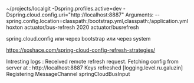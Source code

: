 ~/projects/localgit
-Dspring.profiles.active=dev -Dspring.cloud.config.uri="http://localhost:8887"
Arguments: --spring.config.location=classpath:/bootstrap.yml,classpath:/application.yml
hoxton actuator/bus-refresh
2020 actuator/busrefresh

spring.cloud.config или через bootstrap или через system

https://soshace.com/spring-cloud-config-refresh-strategies/

Intresting logs :
Received remote refresh request.
Fetching config from server at : http://localhost:8887
Keys refreshed [logging.level.ru.galuzin]
Registering MessageChannel springCloudBusInput
